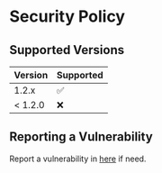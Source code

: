 # Security Policy

## Supported Versions

| Version | Supported          |
| ------- | ------------------ |
| 1.2.x   | :white_check_mark: |
| < 1.2.0 | :x:                |

## Reporting a Vulnerability

Report a vulnerability in [here](https://github.com/SylarLong/iztro-hook/issues) if need.
